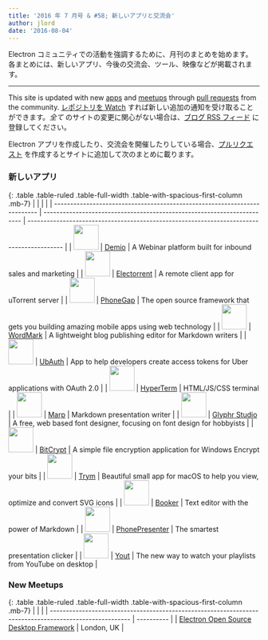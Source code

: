 ```yaml
---
title: '2016 年 7 月号 & #58; 新しいアプリと交流会'
author: jlord
date: '2016-08-04'
---
```


Electron コミュニティでの活動を強調するために、月刊のまとめを始めます。 各まとめには、新しいアプリ、今後の交流会、ツール、映像などが掲載されます。

---

This site is updated with new [apps](https://electronjs.org/apps) and [meetups](https://electronjs.org/community) through [pull requests](https://github.com/electron/electronjs.org/pulls) from the community. [レポジトリを Watch](https://github.com/electron/electronjs.org) すれば新しい追加の通知を受け取ることができます。_全て_ のサイトの変更に関心がない場合は、[ブログ RSS フィード](https://electronjs.org/feed.xml) に登録してください。

Electron アプリを作成したり、交流会を開催したりしている場合、[プルリクエスト](https://github.com/electron/electronjs.org) を作成するとサイトに追加して次のまとめに載ります。

### 新しいアプリ

{: .table .table-ruled .table-full-width .table-with-spacious-first-column .mb-7}
|                                                                           |                                                                         |                                                                                           |
| ------------------------------------------------------------------------- | ----------------------------------------------------------------------- | ----------------------------------------------------------------------------------------- |
| <img src="/images/apps/demio.png" width="50" />          | [Demio](https://demio.com)                                              | A Webinar platform built for inbound sales and marketing                                  |
| <img src="/images/apps/electorrent.png" width="50" />    | [Electorrent](https://github.com/Tympanix/Electorrent)                  | A remote client app for uTorrent server                                                   |
| <img src="/images/apps/phonegap.png" width="50" />       | [PhoneGap](http://phonegap.com/products/#desktop-app-section)           | The open source framework that gets you building amazing mobile apps using web technology |
| <img src="/images/apps/wordmark.png" width="50" />       | [WordMark](http://wordmarkapp.com)                                      | A lightweight blog publishing editor for Markdown writers                                 |
| <img src="/images/apps/ubauth.png" width="50" />         | [UbAuth](http://ubauth.enytc.com)                                       | App to help developers create access tokens for Uber applications with OAuth 2.0          |
| <img src="/images/apps/hyperterm.png" width="50" />      | [HyperTerm](https://hyperterm.org)                                      | HTML/JS/CSS terminal                                                                      |
| <img src="/images/apps/marp.png" width="50" />           | [Marp](https://yhatt.github.io/marp)                                    | Markdown presentation writer                                                              |
| <img src="/images/apps/glyphrstudio.png" width="50" />   | [Glyphr Studio](https://github.com/glyphr-studio/Glyphr-Studio-Desktop) | A free, web based font designer, focusing on font design for hobbyists                    |
| <img src="/images/apps/bitcrypt.png" width="50" />       | [BitCrypt](https://github.com/Nazgul07/BitCrypt)                        | A simple file encryption application for Windows Encrypt your bits                        |
| <img src="/images/apps/trym.png" width="50" />           | [Trym](http://kontentapps.com/trym)                                     | Beautiful small app for macOS to help you view, optimize and convert SVG icons            |
| <img src="/images/apps/booker.png" width="50" />         | [Booker](http://apps.meamka.me/booker)                                  | Text editor with the power of Markdown                                                    |
| <img src="/images/apps/phonepresenter.png" width="50" /> | [PhonePresenter](https://phonepresenter.com)                            | The smartest presentation clicker                                                         |
| <img src="/images/apps/yout-player.png" width="50" />    | [Yout](https://youtplayer.github.io)                                    | The new way to watch your playlists from YouTube on desktop                               |

### New Meetups

{: .table .table-ruled .table-full-width .table-with-spacious-first-column .mb-7}
|                                                                                                         |            |
| ------------------------------------------------------------------------------------------------------- | ---------- |
| [Electron Open Source Desktop Framework](http://www.meetup.com/Electron-Open-Source-Desktop-Framework/) | London, UK |

